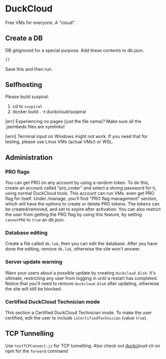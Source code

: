 # DuckCloud
Free VMs for everyone. A "cloud".

## Create a DB
DB gitignored for a special purpose.
Add these contents to db.json.
```json
{}
```
Save this and then run.

## Selfhosting

Please build suspiral:
1. cd to `suspiral`
2. docker build . -t duckcloud/suspiral

[err] Experiencing no pages (just the file name)? Make sure all the .jsembeds files are symlinks!

[wrn] Terminal input on Windows might not work. If you need that for testing, please use Linux VMs (actual VMs!) or WSL.

## Administration

### PRO flags
You can get PRO on any account by using a random token. To do this, create an account called "pro_coder" and select a strong password for it,
using normal DuckCloud tools. This account can run VMs. even get PRO flag for itself. Under /manage, you'll find "PRO flag management" section, which
will have the options to create or delete PRO tokens. The tokens can be created/removed, and set to expire after activation.
You can also restrict the user from getting the PRO flag by using this feature, by setting `cannotPRO` to `true` an db.json.

### Database editing
Create a file called `db.lok`, then you can edit the database. After you have done the editing, remove `db.lok`, otherwise the site won't answer.

### Server update warning
Warn your users about a possible update by creating `duckcloud.blok`. It's ultimate, restricting any user from logging in until a restart has completed. Notice that you'll need to remove `duckcloud.blok` after updating, otherwise the site will still be blocked.

### Certified DuckCloud Technician mode
This section a Certified DuckCloud Technician mode.
To make the user certified, edit the user to include `isCertifiedTechnician` (value `true`).

## TCP Tunnelling
Use `testTCPConnect.js` for TCP tunnelling. Also check out [duckcl](https://www.npmjs.com/package/duckcloud-cli)oud-cli on npm for the `forward` command